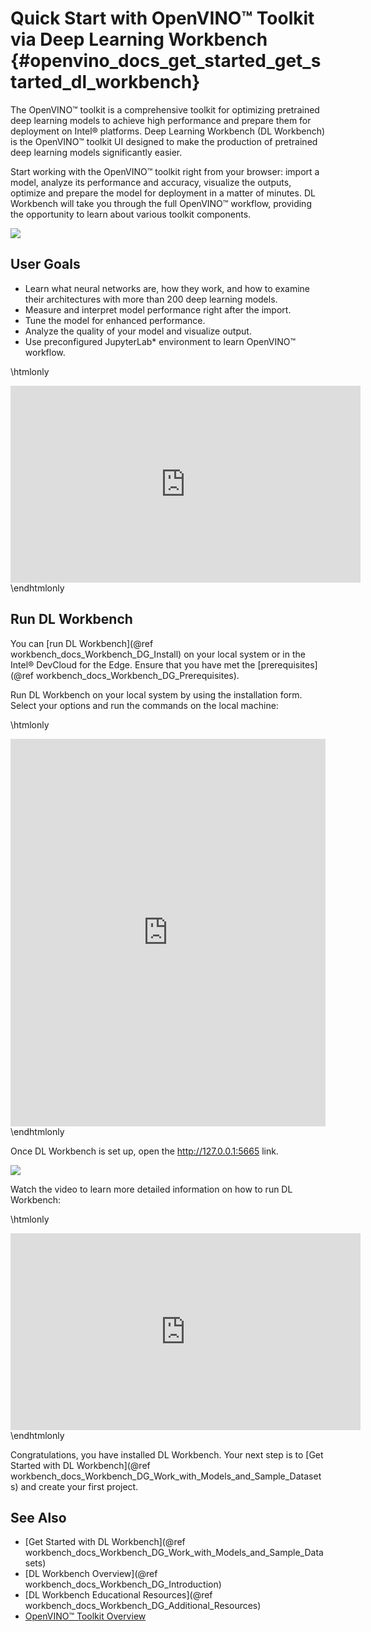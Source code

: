 # Quick Start with OpenVINO™ Toolkit via Deep Learning Workbench {#openvino_docs_get_started_get_started_dl_workbench}

The OpenVINO™ toolkit  is a comprehensive toolkit for optimizing pretrained deep learning models to achieve high performance and prepare them for deployment on Intel® platforms. Deep Learning Workbench (DL Workbench) is the OpenVINO™ toolkit UI designed to make the production of pretrained deep learning models significantly easier.

Start working with the OpenVINO™ toolkit right from your browser: import a model, analyze its performance and accuracy, visualize the outputs, optimize and prepare the model for deployment in a matter of minutes. DL Workbench will take you through the full OpenVINO™ workflow, providing the opportunity to learn about various toolkit components.

![](./dl_workbench_img/openvino_in_dl_wb.png)

##  User Goals

* Learn what neural networks are, how they work, and how to examine their architectures with more than 200 deep learning models.
* Measure and interpret model performance right after the import​.
* Tune the model for enhanced performance.
* Analyze the quality of your model and visualize output.
* Use preconfigured JupyterLab\* environment to learn OpenVINO™ workflow. 

\htmlonly
<iframe width="560" height="315" src="https://www.youtube.com/embed/on8xSSTKCt8" title="YouTube video player" frameborder="0" allow="accelerometer; autoplay; clipboard-write; encrypted-media; gyroscope; picture-in-picture" allowfullscreen></iframe>
\endhtmlonly

## Run DL Workbench 

You can [run DL Workbench](@ref workbench_docs_Workbench_DG_Install) on your local system or in the Intel® DevCloud for the Edge. Ensure that you have met the [prerequisites](@ref workbench_docs_Workbench_DG_Prerequisites).

Run DL Workbench on your local system by using the installation form. Select your options and run the commands on the local machine:

\htmlonly
<iframe style="width: 100%; height: 620px;" src="https://openvinotoolkit.github.io/workbench_aux/"  frameborder="0" allow="clipboard-write;"></iframe>
\endhtmlonly

Once DL Workbench is set up, open the http://127.0.0.1:5665 link.

![](./dl_workbench_img/active_projects_page.png)

Watch the video to learn more detailed information on how to run DL Workbench:

\htmlonly
<iframe width="560" height="315" src="https://www.youtube.com/embed/JBDG2g5hsoM"  frameborder="0" allow="accelerometer; autoplay; clipboard-write; encrypted-media; gyroscope; picture-in-picture" allowfullscreen></iframe>
\endhtmlonly

Congratulations, you have installed DL Workbench. Your next step is to [Get Started with DL Workbench](@ref workbench_docs_Workbench_DG_Work_with_Models_and_Sample_Datasets) and create your first project. 

## See Also
* [Get Started with DL Workbench](@ref workbench_docs_Workbench_DG_Work_with_Models_and_Sample_Datasets)
* [DL Workbench Overview](@ref workbench_docs_Workbench_DG_Introduction)
* [DL Workbench Educational Resources](@ref workbench_docs_Workbench_DG_Additional_Resources)
* [OpenVINO™ Toolkit Overview](../index.md)

